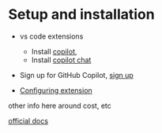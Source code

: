# Setup and installation

- vs code extensions
  - Install [copilot](https://marketplace.visualstudio.com/items?itemName=GitHub.copilot),
  - Install [copilot chat](https://marketplace.visualstudio.com/items?itemName=GitHub.copilot-chat)

- Sign up for GitHub Copilot, [sign up](https://docs.github.com/en/enterprise-cloud@latest/copilot/quickstart#signing-up-for-github-copilot-for-your-personal-account)

- [Configuring extension](https://docs.github.com/en/enterprise-cloud@latest/copilot/quickstart#installing-the-github-copilot-extension-for-visual-studio-code)

other info here around cost, etc

[official docs](https://docs.github.com/en/enterprise-cloud@latest/copilot/quickstart)